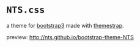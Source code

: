 # `NTS.css`

a theme for [bootstrap3](http:/getbootstrap.com) made with [themestrap](http://code.divshot.com/themestrap).

preview: <http://nts.github.io/bootstrap-theme-NTS>
